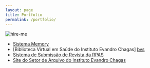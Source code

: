 ```yaml
---
layout: page
title: Portfolio
permalink: /portfolio/
---
```


![hire-me]({{"/assests/img/about/2.jpg"}})

* [Sistema Memory][memory]
* [Biblioteca Virtual em Saúde do Instituto Evandro Chagas] [bvs]
* [Sistema de Submissão de Revista da RPAS][submit]
* [Site do Setor de Arquivo do Instituto Evandro Chagas][arquivo]


[memory]: https://memory.iec.gov.br
[bvs]:   https://bvs.iec.gov.br
[submit]: https://revista.iec.gov.br/submit
[arquivo]: http://arquivo.iec.gov.br
